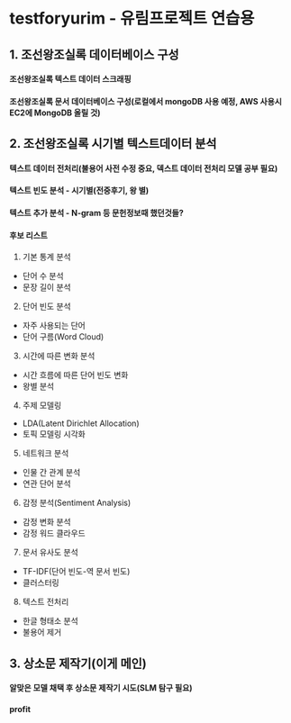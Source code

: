 # testforyurim - 유림프로젝트 연습용




## 1. 조선왕조실록 데이터베이스 구성

#### 조선왕조실록 텍스트 데이터 스크래핑

#### 조선왕조실록 문서 데이터베이스 구성(로컬에서 mongoDB 사용 예정, AWS 사용시 EC2에 MongoDB 올릴 것)

## 2. 조선왕조실록 시기별 텍스트데이터 분석

#### 텍스트 데이터 전처리(불용어 사전 수정 중요, 덱스트 데이터 전처리 모델 공부 필요)

#### 텍스트 빈도 분석 - 시기별(전중후기, 왕 별)

#### 텍스트 추가 분석 - N-gram 등 문헌정보때 했던것들?

#### 후보 리스트

1. 기본 통계 분석
* 단어 수 분석
* 문장 길이 분석
2. 단어 빈도 분석
* 자주 사용되는 단어
* 단어 구름(Word Cloud)
3. 시간에 따른 변화 분석
* 시간 흐름에 따른 단어 빈도 변화
* 왕별 분석
4. 주제 모델링
* LDA(Latent Dirichlet Allocation)
* 토픽 모델링 시각화
5. 네트워크 분석
* 인물 간 관계 분석
* 연관 단어 분석
6. 감정 분석(Sentiment Analysis)
* 감정 변화 분석
* 감정 워드 클라우드
7. 문서 유사도 분석
* TF-IDF(단어 빈도-역 문서 빈도)
* 클러스터링
8. 텍스트 전처리
* 한글 형태소 분석
* 불용어 제거


## 3. 상소문 제작기(이게 메인)

#### 알맞은 모델 채택 후 상소문 제작기 시도(SLM 탐구 필요)

#### profit
